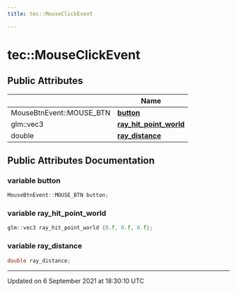 ```yaml
---
title: tec::MouseClickEvent

---
```


# tec::MouseClickEvent





## Public Attributes

|                | Name           |
| -------------- | -------------- |
| MouseBtnEvent::MOUSE_BTN | **[button](/engine/Classes/structtec_1_1_mouse_click_event/#variable-button)**  |
| glm::vec3 | **[ray_hit_point_world](/engine/Classes/structtec_1_1_mouse_click_event/#variable-ray_hit_point_world)**  |
| double | **[ray_distance](/engine/Classes/structtec_1_1_mouse_click_event/#variable-ray_distance)**  |

## Public Attributes Documentation

### variable button

```cpp
MouseBtnEvent::MOUSE_BTN button;
```


### variable ray_hit_point_world

```cpp
glm::vec3 ray_hit_point_world {0.f, 0.f, 0.f};
```


### variable ray_distance

```cpp
double ray_distance;
```


-------------------------------

Updated on  6 September 2021 at 18:30:10 UTC